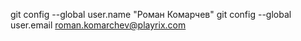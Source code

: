 <!---
komarchev-r/komarchev-r is a ✨ special ✨ repository because its `README.md` (this file) appears on your GitHub profile.
You can click the Preview link to take a look at your changes.
--->
git config --global user.name "Роман Комарчев"
git config --global user.email roman.komarchev@playrix.com
